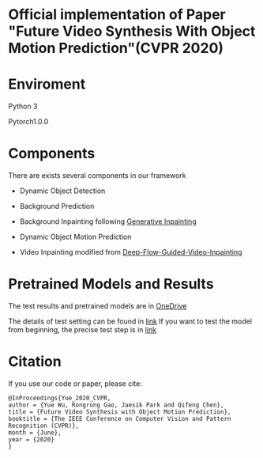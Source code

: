 # Official implementation of Paper "Future Video Synthesis With Object Motion Prediction"(CVPR 2020)

# Enviroment

Python 3

Pytorch1.0.0

# Components

There are exists several components in our framework

- Dynamic Object Detection

- Background Prediction

- Background Inpainting following [Generative Inpainting](https://github.com/JiahuiYu/generative_inpainting/tree/v1.0.0)

- Dynamic Object Motion Prediction

- Video Inpainting modified from [Deep-Flow-Guided-Video-Inpainting](https://github.com/nbei/Deep-Flow-Guided-Video-Inpainting)


# Pretrained Models and Results

The test results and pretrained models are in [OneDrive](https://hkustconnect-my.sharepoint.com/:f:/g/personal/ywudg_connect_ust_hk/ErucIeTSpbNCn7Sf5xB24F0BbSqrcRFuicNPZgK_3TXcDg?e=TBKfgU)

The details of test setting can be found in [link]()
If you want to test the model from beginning, the precise test step is in [link]()

# Citation
If you use our code or paper, please cite:
```
@InProceedings{Yue_2020_CVPR,
author = {Yue Wu, Rongrong Gao, Jaesik Park and Qifeng Chen},
title = {Future Video Synthesis with Object Motion Prediction},
booktitle = {The IEEE Conference on Computer Vision and Pattern Recognition (CVPR)},
month = {June},
year = {2020}
}
```

